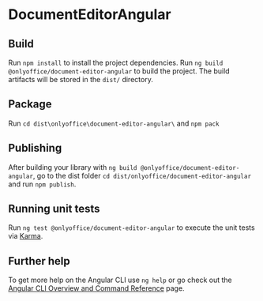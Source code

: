 # DocumentEditorAngular

## Build

Run `npm install` to install the project dependencies.
Run `ng build @onlyoffice/document-editor-angular` to build the project. The build artifacts will be stored in the `dist/` directory.

## Package

Run `cd dist\onlyoffice\document-editor-angular\` and `npm pack`

## Publishing

After building your library with `ng build @onlyoffice/document-editor-angular`, go to the dist folder `cd dist/onlyoffice/document-editor-angular` and run `npm publish`.

## Running unit tests

Run `ng test @onlyoffice/document-editor-angular` to execute the unit tests via [Karma](https://karma-runner.github.io).

## Further help

To get more help on the Angular CLI use `ng help` or go check out the [Angular CLI Overview and Command Reference](https://angular.io/cli) page.

